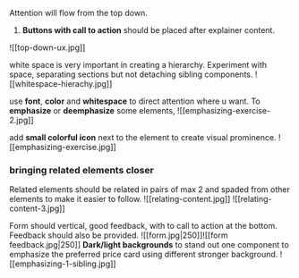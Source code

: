 Attention will flow from the top down. 
1. **Buttons with call to action** should be placed after explainer content.

![[top-down-ux.jpg]]

white space is very important in creating a hierarchy. Experiment with space, separating sections but not detaching sibling components.
![[whitespace-hierachy.jpg]]

use **font**, **color** and **whitespace**  to direct attention where u want. To **emphasize** or **deemphasize** some elements,
![[emphasizing-exercise-2.jpg]]

add **small colorful icon** next to the element to create visual prominence. 
![[emphasizing-exercise.jpg]]

### bringing related elements closer 
 Related elements should be related  in pairs of max 2 and spaded from other elements to make it easier to follow.
![[relating-content.jpg]]
 ![[relating-content-3.jpg]]

Form should  vertical, good feedback, with to call to action at the bottom. Feedback should also be provided. 
![[form.jpg|250]]![[form feedback.jpg|250]]
 **Dark/light backgrounds** to stand out one component to emphasize the preferred price card using different stronger background. 
![[emphasizing-1-sibling.jpg]]






  

